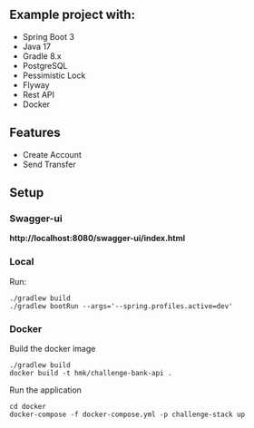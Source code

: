 ## Example project with:
- Spring Boot 3
- Java 17
- Gradle 8.x
- PostgreSQL
- Pessimistic Lock
- Flyway
- Rest API
- Docker


## Features
* Create Account
* Send Transfer

## Setup

### Swagger-ui
**http://localhost:8080/swagger-ui/index.html**

### Local
Run:
```
./gradlew build
./gradlew bootRun --args='--spring.profiles.active=dev'
```

### Docker
Build the docker image
```
./gradlew build
docker build -t hmk/challenge-bank-api .
```

Run the application
```
cd docker
docker-compose -f docker-compose.yml -p challenge-stack up
```
